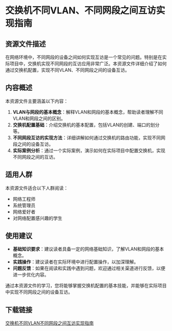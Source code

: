 # 交换机不同VLAN、不同网段之间互访实现指南

## 资源文件描述

在网络环境中，不同网段的设备之间如何实现互访是一个常见的问题。特别是在实际项目中，交换机实现不同网段的互访应用非常广泛。本资源文件详细介绍了如何通过交换机配置，实现不同VLAN、不同网段之间的设备互访。

## 内容概述

本资源文件主要涵盖以下内容：

1. **VLAN与网段的基本概念**：解释VLAN和网段的基本概念，帮助读者理解不同VLAN和网段之间的区别。
2. **交换机配置基础**：介绍交换机的基本配置，包括VLAN的创建、端口的划分等。
3. **不同网段互访的实现方法**：详细讲解如何通过交换机的路由功能，实现不同网段之间的设备互访。
4. **实际案例分析**：通过一个实际案例，演示如何在实际项目中配置交换机，实现不同网段之间的互访。

## 适用人群

本资源文件适合以下人群阅读：

- 网络工程师
- 系统管理员
- 网络爱好者
- 对网络配置感兴趣的学生

## 使用建议

- **基础知识要求**：建议读者具备一定的网络基础知识，了解VLAN和网段的基本概念。
- **实践操作**：建议读者在实际环境中进行配置操作，以加深理解。
- **问题反馈**：如果在阅读和实践中遇到问题，欢迎通过相关渠道进行反馈，以便进一步优化内容。

通过本资源文件的学习，您将能够掌握交换机配置的基本技能，并能够在实际项目中实现不同网段之间的设备互访。

## 下载链接

[交换机不同VLAN不同网段之间互访实现指南](https://pan.quark.cn/s/522d4672d95e)